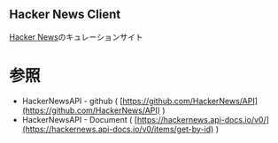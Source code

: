 ## Hacker News Client

[Hacker News](https://news.ycombinator.com/)のキュレーションサイト

# 参照
- HackerNewsAPI - github ( [https://github.com/HackerNews/API](https://github.com/HackerNews/API) )
- HackerNewsAPI - Document ( [https://hackernews.api-docs.io/v0/](https://hackernews.api-docs.io/v0/items/get-by-id) )